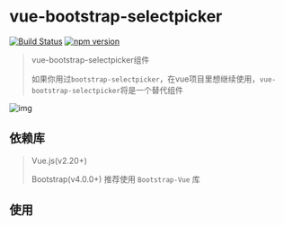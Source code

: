# vue-bootstrap-selectpicker

[![Build Status](https://travis-ci.org/long-woo/vue-bootstrap-selectpicker.svg?branch=master)](https://travis-ci.org/long-woo/vue-bootstrap-selectpicker)
[![npm version](https://img.shields.io/npm/v/vue-bootstrap-selectpicker.svg?style=flat)](https://www.npmjs.com/package/vue-bootstrap-selectpicker)

> vue-bootstrap-selectpicker组件
>
> 如果你用过`bootstrap-selectpicker`，在vue项目里想继续使用，`vue-bootstrap-selectpicker`将是一个替代组件

![img](https://raw.github.com/long-woo/vue-bootstrap-selectpicker/master/show.png)

## 依赖库

> Vue.js(v2.20+)
>
> Bootstrap(v4.0.0+) 推荐使用 `Bootstrap-Vue` 库

## 使用
